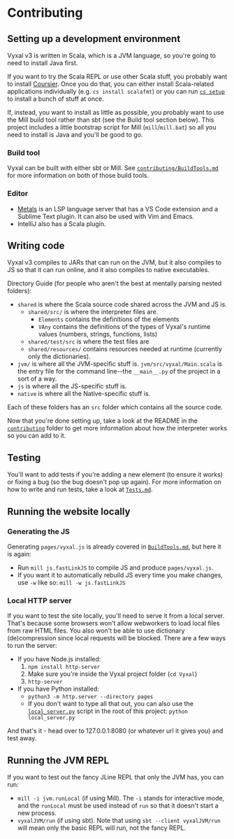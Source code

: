 # Contributing

## Setting up a development environment

Vyxal v3 is written in Scala, which is a JVM language, so you're going to need
to install Java first.

If you want to try the Scala REPL or use other Scala stuff, you probably want to
install [Coursier](https://get-coursier.io/docs/overview). Once you do that, you
can either install Scala-related applications individually (e.g.
`cs install scalafmt`) or you can run
[`cs setup`](https://get-coursier.io/docs/cli-setup) to install a bunch of stuff
at once.

If, instead, you want to install as little as possible, you probably want to use
the Mill build tool rather than sbt (see the Build tool section below). This
project includes a little bootstrap script for Mill (`mill`/`mill.bat`) so all
you need to install is Java and you'll be good to go.

### Build tool

Vyxal can be built with either sbt or Mill. See
[`contributing/BuildTools.md`](/contributing/BuildTools.md) for more
information on both of those build tools.

### Editor

- [Metals](https://scalameta.org/metals/docs/) is an LSP language server that
  has a VS Code extension and a Sublime Text plugin. It can also be used with
  Vim and Emacs.
- IntelliJ also has a Scala plugin.

## Writing code

Vyxal v3 compiles to JARs that can run on the JVM, but it also compiles to JS so
that it can run online, and it also compiles to native executables.

Directory Guide (for people who aren't the best at mentally parsing nested folders):

- `shared` is where the Scala source code shared across the JVM and JS is.
  - `shared/src/` is where the interpreter files are.
    - `Elements` contains the definitions of the elements
    - `VAny` contains the definitions of the types of Vyxal's runtime values (numbers, strings, functions, lists)
  - `shared/test/src` is where the test files are
  - `shared/resources/` contains resources needed at runtime (currently only the
    dictionaries).
- `jvm/` is where all the JVM-specific stuff is. `jvm/src/vyxal/Main.scala` is
  the entry file for the command line--the `__main__.py` of the project in a
  sort of a way.
- `js` is where all the JS-specific stuff is.
- `native` is where all the Native-specific stuff is.

Each of these folders has an `src` folder which contains all the source code.

Now that you're done setting up, take a look at the README in the
[`contributing`](/contributing/) folder to get more information about how
the interpreter works so you can add to it.

## Testing

You'll want to add tests if you're adding a new element (to ensure it works) or
fixing a bug (so the bug doesn't pop up again). For more information on how to
write and run tests, take a look at [`Tests.md`](/contributing/Tests.md).

## Running the website locally

### Generating the JS

Generating `pages/vyxal.js` is already covered in [`BuildTools.md`](/contributing/BuildTools.md),
but here it is again:

- Run `mill js.fastLinkJS` to compile JS and produce `pages/vyxal.js`.
- If you want it to automatically rebuild JS every time you make changes, use
  `-w` like so: `mill -w js.fastLinkJS`

### Local HTTP server

If you want to test the site locally, you'll need to serve it from a local
server. That's because some browsers won't allow webworkers to load local files
from raw HTML files. You also won't be able to use dictionary (de)compression
since local requests will be blocked. There are a few ways to run the server:

- If you have Node.js installed:
  1. `npm install http-server`
  2. Make sure you're inside the Vyxal project folder (`cd Vyxal`)
  3. `http-server`
- If you have Python installed:
  - `python3 -m http.server --directory pages`
  - If you don't want to type all that out, you can also use the
    [`local_server.py`](/local_server.py) script in the root of this project:
    `python local_server.py`

And that's it - head over to 127.0.0.1:8080 (or whatever url it gives you) and test away.

## Running the JVM REPL

If you want to test out the fancy JLine REPL that only the JVM has, you can run:

- `mill -i jvm.runLocal` (if using Mill). The `-i` stands for interactive mode,
  and the `runLocal` must be used instead of `run` so that it doesn't start a
  new process.
- `vyxalJVM/run` (if using sbt). Note that using `sbt --client vyxalJVM/run`
  will mean only the basic REPL will run, not the fancy REPL.
